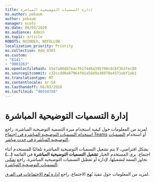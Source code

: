```yaml
---
title: إدارة التسميات التوضيحية المباشرة
ms.author: pebaum
author: pebaum
manager: scotv
ms.date: 08/03/2020
ms.audience: Admin
ms.topic: article
ROBOTS: NOINDEX, NOFOLLOW
localization_priority: Priority
ms.collection: Adm_O365
ms.custom:
- "6141"
- "9003263"
ms.openlocfilehash: 55e7a06d87eacf61f446a395798c0cbf3b3fec00
ms.sourcegitcommit: c32ccdd6e87964f01a56d9a36070e4571ebf1ab1
ms.translationtype: MT
ms.contentlocale: ar-SA
ms.lasthandoff: 08/03/2020
ms.locfileid: "46554756"
---
```

# <a name="manage-live-captions"></a>إدارة التسميات التوضيحية المباشرة

لمزيد من المعلومات حول كيفية استخدام ميزة التسمية التوضيحية المباشرة، راجع [استخدام التسميات التوضيحية المباشرة في اجتماع Teams](https://support.microsoft.com/office/use-live-captions-in-a-teams-meeting-4be2d304-f675-4b57-8347-cbd000a21260) أو استخدام [التسميات التوضيحية المباشرة في حدث مباشر](https://support.microsoft.com/office/use-live-captions-in-a-live-event-1d6778d4-6c65-4189-ab13-e2d77beb9e2a).  

بشكل افتراضي، لا يتم تشغيل التسميات التوضيحية المباشرة تلقائيًا للمستخدم أثناء اجتماع. يرى المستخدم الخيار **تشغيل التسميات التوضيحية المباشرة** في القائمة **(...)** تجاوز السعة لتشغيلها. لإدارة أو تعطيل التسميات التوضيحية المباشرة، راجع [تمكين التسميات التوضيحية المباشرة](https://docs.microsoft.com/microsoftteams/meeting-policies-in-teams#enable-live-captions).

لمزيد من المعلومات حول تنفيذ نُهج الاجتماع، راجع [إدارة نُهج الاجتماعات في الفرق](https://docs.microsoft.com/microsoftteams/meeting-policies-in-teams).